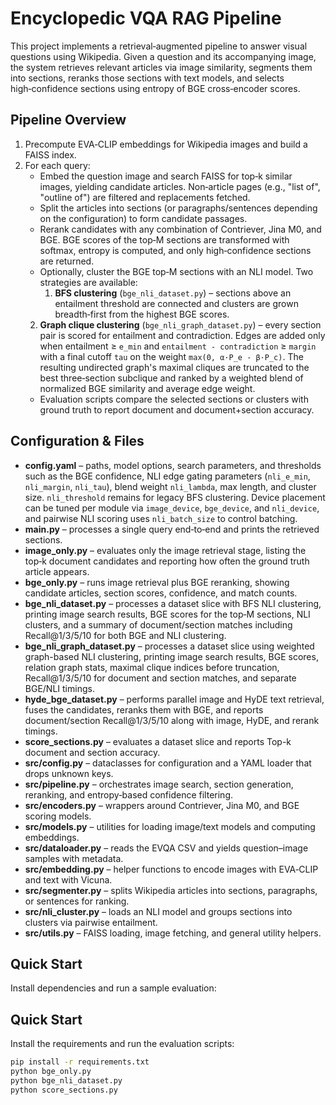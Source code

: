 # Encyclopedic VQA RAG Pipeline

This project implements a retrieval‑augmented pipeline to answer visual questions using Wikipedia. Given a question and its accompanying image, the system retrieves relevant articles via image similarity, segments them into sections, reranks those sections with text models, and selects high‑confidence sections using entropy of BGE cross‑encoder scores.

## Pipeline Overview
1. Precompute EVA‑CLIP embeddings for Wikipedia images and build a FAISS index.
2. For each query:
   - Embed the question image and search FAISS for top‑k similar images, yielding candidate articles. Non‑article pages (e.g., "list of", "outline of") are filtered and replacements fetched.
   - Split the articles into sections (or paragraphs/sentences depending on the configuration) to form candidate passages.
   - Rerank candidates with any combination of Contriever, Jina M0, and BGE. BGE scores of the top‑M sections are transformed with softmax, entropy is computed, and only high‑confidence sections are returned.
   - Optionally, cluster the BGE top‑M sections with an NLI model. Two strategies are available:
     1. **BFS clustering** (`bge_nli_dataset.py`) – sections above an entailment threshold are connected and clusters are grown breadth‑first from the highest BGE scores.
    2. **Graph clique clustering** (`bge_nli_graph_dataset.py`) – every section pair is scored for entailment and contradiction. Edges are added only when entailment ≥ ``e_min`` and ``entailment - contradiction`` ≥ ``margin`` with a final cutoff ``tau`` on the weight ``max(0, α·P_e - β·P_c)``. The resulting undirected graph's maximal cliques are truncated to the best three‑section subclique and ranked by a weighted blend of normalized BGE similarity and average edge weight.
   - Evaluation scripts compare the selected sections or clusters with ground truth to report document and document+section accuracy.

## Configuration & Files
- **config.yaml** – paths, model options, search parameters, and thresholds such as the BGE confidence, NLI edge gating parameters (`nli_e_min`, `nli_margin`, `nli_tau`), blend weight `nli_lambda`, max length, and cluster size. ``nli_threshold`` remains for legacy BFS clustering.
  Device placement can be tuned per module via `image_device`, `bge_device`, and `nli_device`, and pairwise NLI scoring uses `nli_batch_size` to control batching.
- **main.py** – processes a single query end‑to‑end and prints the retrieved sections.
- **image_only.py** – evaluates only the image retrieval stage, listing the top‑k document candidates and reporting how often the ground truth article appears.
- **bge_only.py** – runs image retrieval plus BGE reranking, showing candidate articles, section scores, confidence, and match counts.
 - **bge_nli_dataset.py** – processes a dataset slice with BFS NLI clustering, printing image search results, BGE scores for the top‑M sections, NLI clusters, and a summary of document/section matches including Recall@1/3/5/10 for both BGE and NLI clustering.
 - **bge_nli_graph_dataset.py** – processes a dataset slice using weighted graph-based NLI clustering, printing image search results, BGE scores, relation graph stats, maximal clique indices before truncation, Recall@1/3/5/10 for document and section matches, and separate BGE/NLI timings.
 - **hyde_bge_dataset.py** – performs parallel image and HyDE text retrieval, fuses the candidates, reranks them with BGE, and reports document/section Recall@1/3/5/10 along with image, HyDE, and rerank timings.
 - **score_sections.py** – evaluates a dataset slice and reports Top-k document and section accuracy.
 - **src/config.py** – dataclasses for configuration and a YAML loader that drops unknown keys.
 - **src/pipeline.py** – orchestrates image search, section generation, reranking, and entropy‑based confidence filtering.
 - **src/encoders.py** – wrappers around Contriever, Jina M0, and BGE scoring models.
 - **src/models.py** – utilities for loading image/text models and computing embeddings.
 - **src/dataloader.py** – reads the EVQA CSV and yields question–image samples with metadata.
 - **src/embedding.py** – helper functions to encode images with EVA‑CLIP and text with Vicuna.
 - **src/segmenter.py** – splits Wikipedia articles into sections, paragraphs, or sentences for ranking.
 - **src/nli_cluster.py** – loads an NLI model and groups sections into clusters via pairwise entailment.
 - **src/utils.py** – FAISS loading, image fetching, and general utility helpers.

## Quick Start

Install dependencies and run a sample evaluation:

## Quick Start

Install the requirements and run the evaluation scripts:

```bash
pip install -r requirements.txt
python bge_only.py
python bge_nli_dataset.py
python score_sections.py
```